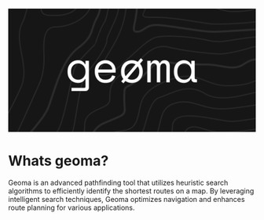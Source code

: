 ![icon](images/geoma.svg)

# Whats geoma?

Geoma is an advanced pathfinding tool that utilizes heuristic search algorithms to efficiently identify the shortest routes on a map. By leveraging intelligent search techniques, Geoma optimizes navigation and enhances route planning for various applications.